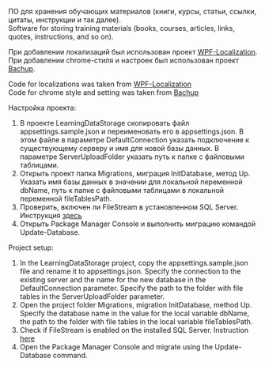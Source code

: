 ПО для хранения обучающих материалов (книги, курсы, статьи, ссылки, цитаты, инструкции и так далее).  
Software for storing training materials (books, courses, articles, links, quotes, instructions, and so on).

При добавлении локализаций был использован проект [WPF-Localization](https://github.com/Epsil0neR/WPF-Localization).  
При добавлении chrome-стиля и настроек был использован проект [Bachup](https://github.com/ChrisStayte/Bachup).

Code for localizations was taken from [WPF-Localization](https://github.com/Epsil0neR/WPF-Localization)  
Code for chrome style and setting was taken from [Bachup](https://github.com/ChrisStayte/Bachup)

Настройка проекта:
1. В проекте LearningDataStorage скопировать файл appsettings.sample.json и переименовать его в appsettings.json. В этом файле в параметре DefaultConnection указать подключение к существующему серверу и имя для новой базы данных. В параметре ServerUploadFolder указать путь к папке с файловыми таблицами.
2. Открыть проект папка Migrations, миграция InitDatabase, метод Up. Указать имя базы данных в значении для локальной переменной dbName, путь к папке с файловыми таблицами в локальной переменной fileTablesPath.
3. Проверить, включен ли FileStream в установленном SQL Server. Инструкция [здесь](https://docs.microsoft.com/ru-ru/sql/relational-databases/blob/enable-and-configure-filestream?view=sql-server-ver15)
4. Открыть Package Manager Console и выполнить миграцию командой Update-Database.

Project setup:
1. In the LearningDataStorage project, copy the appsettings.sample.json file and rename it to appsettings.json. Specify the connection to the existing server and the name for the new database in the DefaultConnection parameter. Specify the path to the folder with file tables in the ServerUploadFolder parameter.
2. Open the project folder Migrations, migration InitDatabase, method Up. Specify the database name in the value for the local variable dbName, the path to the folder with file tables in the local variable fileTablesPath.
3. Check if FileStream is enabled on the installed SQL Server. Instruction [here](https://docs.microsoft.com/en-us/sql/relational-databases/blob/enable-and-configure-filestream?view=sql-server-ver15)
4. Open the Package Manager Console and migrate using the Update-Database command.
